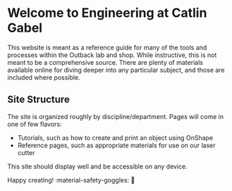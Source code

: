# Welcome to Engineering at Catlin Gabel

This website is meant as a reference guide for many of the tools and processes within the Outback lab and shop. While instructive, this is not meant to be a comprehensive source. There are plenty of materials available online for diving deeper into any particular subject, and those are included where possible.

## Site Structure

The site is organized roughly by discipline/department. Pages will come in one of few flavors:

- Tutorials, such as how to create and print an object using OnShape
- Reference pages, such as appropriate materials for use on our laser cutter

This site should display well and be accessible on any device.

Happy creating! :material-safety-goggles: :hammer:
